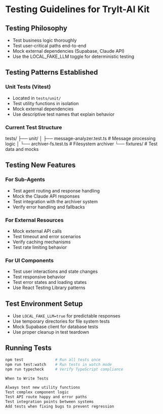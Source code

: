 # Testing Guidelines for TryIt-AI Kit

## Testing Philosophy
- Test business logic thoroughly
- Test user-critical paths end-to-end  
- Mock external dependencies (Supabase, Claude API)
- Use the LOCAL_FAKE_LLM toggle for deterministic testing

## Testing Patterns Established

### Unit Tests (Vitest)
- Located in `tests/unit/`
- Test utility functions in isolation
- Mock external dependencies
- Use descriptive test names that explain behavior

### Current Test Structure
tests/
├── unit/
│   ├── message-analyzer.test.ts    # Message processing logic
│   └── archiver-fs.test.ts         # Filesystem archiver
└── fixtures/                       # Test data and mocks

## Testing New Features

### For Sub-Agents
- Test agent routing and response handling
- Mock the Claude API responses
- Test integration with the archiver system
- Verify error handling and fallbacks

### For External Resources
- Mock external API calls
- Test timeout and error scenarios
- Verify caching mechanisms
- Test rate limiting behavior

### For UI Components
- Test user interactions and state changes
- Test responsive behavior
- Test error states and loading states
- Use React Testing Library patterns

## Test Environment Setup
- Use `LOCAL_FAKE_LLM=true` for predictable responses
- Use temporary directories for file system tests
- Mock Supabase client for database tests
- Use proper cleanup in test teardown

## Running Tests
```bash
npm test              # Run all tests once
npm run test:watch    # Run tests in watch mode
npm run typecheck     # Verify TypeScript compliance

When to Write Tests

Always test new utility functions
Test complex component logic
Test API route happy and error paths
Test integration points between systems
Add tests when fixing bugs to prevent regression

